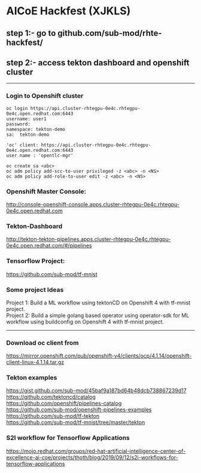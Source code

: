 # AICoE Hackfest (XJKLS)

## step 1:- go to github.com/sub-mod/rhte-hackfest/   
## step 2:- access tekton dashboard and openshift cluster
  
---
### Login to Openshift cluster
```
oc login https://api.cluster-rhtegpu-0e4c.rhtegpu-0e4c.open.redhat.com:6443 
username: user1  
password:  
namespace: tekton-demo  
sa:  tekton-demo  
```

```
'oc' client: https://api.cluster-rhtegpu-0e4c.rhtegpu-0e4c.open.redhat.com:6443   
user name : 'opentlc-mgr'   

oc create sa <abc>
oc adm policy add-scc-to-user privileged -z <abc> -n <NS>  
oc adm policy add-role-to-user edit -z <abc> -n <NS> 
```
### Openshift Master Console: 
http://console-openshift-console.apps.cluster-rhtegpu-0e4c.rhtegpu-0e4c.open.redhat.com  
  
### Tekton-Dashboard  
http://tekton-tekton-pipelines.apps.cluster-rhtegpu-0e4c.rhtegpu-0e4c.open.redhat.com/#/pipelines  

### Tensorflow Project:  
https://github.com/sub-mod/tf-mnist  
  
### Some project Ideas
Project 1: Build a ML workflow using tektonCD on Openshift 4 with tf-mnist project.  
Project 2: Build a simple golang based operator using operator-sdk for ML workflow using buildconfig on Openshift 4 with  tf-mnist project.   

---
  
### Download oc client from  
https://mirror.openshift.com/pub/openshift-v4/clients/ocp/4.1.14/openshift-client-linux-4.1.14.tar.gz  
  
### Tekton examples    
https://gist.github.com/sub-mod/45baf9a187bd64b48dcb738867239d17   
https://github.com/tektoncd/catalog  
https://github.com/openshift/pipelines-catalog  
https://github.com/sub-mod/openshift-pipelines-examples  
https://github.com/sub-mod/tf-tekton  
https://github.com/sub-mod/tf-mnist/tree/master/tekton   
  
### S2I workflow for Tensorflow Applications  
https://mojo.redhat.com/groups/red-hat-artificial-intelligence-center-of-excellence-ai-coe/projects/thoth/blog/2019/09/12/s2i-workflows-for-tensorflow-applications

